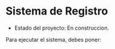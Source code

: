 <h1> Sistema de Registro </h1>

- Estado del proyecto: En construccion. 

Para ejecutar el sistema, debes poner:

~~~npm install react~~~
